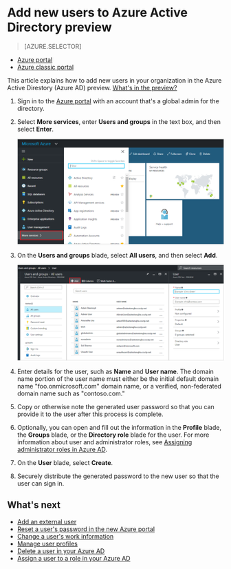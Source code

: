 <properties
	pageTitle="Add new users to Azure Active Directory preview| Microsoft Azure"
	description="Explains how to add new users or change user information in Azure Active Directory."
	services="active-directory"
	documentationCenter=""
	authors="curtand"
	manager="femila"
	editor=""/>

<tags
	ms.service="active-directory"
	ms.workload="identity"
	ms.tgt_pltfrm="na"
	ms.devlang="na"
	ms.topic="article"
	ms.date="09/12/2016"
	ms.author="curtand"/>


# Add new users to Azure Active Directory preview

> [AZURE.SELECTOR]
- [Azure portal](active-directory-users-create-azure-portal.md)
- [Azure classic portal](active-directory-create-users.md)

This article explains how to add new users in your organization in the Azure Active Direstory (Azure AD) preview. [What's in the preview?](active-directory-preview-explainer.md)

1.  Sign in to the [Azure portal](https://portal.azure.com) with an account that's a global admin for the directory.

2.  Select **More services**, enter **Users and groups** in the text box, and then select **Enter**.

    ![Opening user management](./media/active-directory-users-create-azure-portal/create-users-user-management.png)

3.  On the **Users and groups** blade, select **All users**, and then select **Add**.

    ![Selecting the Add command](./media/active-directory-users-create-azure-portal/create-users-add-command.png)

4.  Enter details for the user, such as **Name** and **User name**. The domain name portion of the user name must either be the initial default domain name "foo.onmicrosoft.com" domain name, or a verified, non-federated domain name such as "contoso.com."

5. Copy or otherwise note the generated user password so that you can provide it to the user after this process is complete.

6. Optionally, you can open and fill out the information in the **Profile** blade, the **Groups** blade, or the **Directory role** blade for the user. For more information about user and administrator roles, see [Assigning administrator roles in Azure AD](active-directory-assign-admin-roles.md).

7.  On the **User** blade, select **Create**.

8. Securely distribute the generated password to the new user so that the user can sign in.

## What's next

- [Add an external user](active-directory-users-create-external-azure-portal.md)
- [Reset a user's password in the new Azure portal](active-directory-users-reset-password-azure-portal.md)
- [Change a user's work information](active-directory-users-work-info-azure-portal.md)
- [Manage user profiles](active-directory-users-profile-azure-portal.md)
- [Delete a user in your Azure AD](active-directory-users-delete-user-azure-portal.md)
- [Assign a user to a role in your Azure AD](active-directory-users-assign-role-azure-portal.md)
